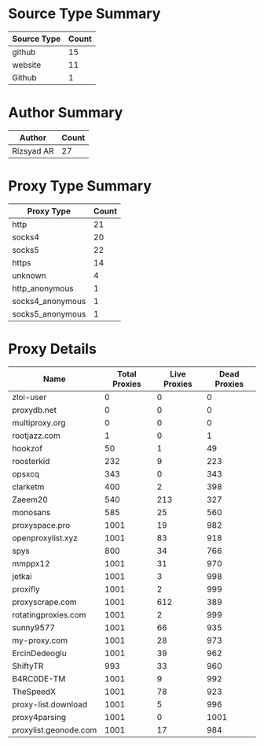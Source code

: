 # Source Type Summary

| Source Type | Count |
|-------------|-------|
| github | 15 |
| website | 11 |
| Github | 1 |


# Author Summary

| Author | Count |
|--------|-------|
| Rizsyad AR | 27 |


# Proxy Type Summary

| Proxy Type | Count |
|------------|-------|
| http | 21 |
| socks4 | 20 |
| socks5 | 22 |
| https | 14 |
| unknown | 4 |
| http_anonymous | 1 |
| socks4_anonymous | 1 |
| socks5_anonymous | 1 |


# Proxy Details

| Name | Total Proxies | Live Proxies | Dead Proxies |
|------|---------------|--------------|---------------|
| zloi-user | 0 | 0 | 0 |
| proxydb.net | 0 | 0 | 0 |
| multiproxy.org | 0 | 0 | 0 |
| rootjazz.com | 1 | 0 | 1 |
| hookzof | 50 | 1 | 49 |
| roosterkid | 232 | 9 | 223 |
| opsxcq | 343 | 0 | 343 |
| clarketm | 400 | 2 | 398 |
| Zaeem20 | 540 | 213 | 327 |
| monosans | 585 | 25 | 560 |
| proxyspace.pro | 1001 | 19 | 982 |
| openproxylist.xyz | 1001 | 83 | 918 |
| spys | 800 | 34 | 766 |
| mmppx12 | 1001 | 31 | 970 |
| jetkai | 1001 | 3 | 998 |
| proxifly | 1001 | 2 | 999 |
| proxyscrape.com | 1001 | 612 | 389 |
| rotatingproxies.com | 1001 | 2 | 999 |
| sunny9577 | 1001 | 66 | 935 |
| my-proxy.com | 1001 | 28 | 973 |
| ErcinDedeoglu | 1001 | 39 | 962 |
| ShiftyTR | 993 | 33 | 960 |
| B4RC0DE-TM | 1001 | 9 | 992 |
| TheSpeedX | 1001 | 78 | 923 |
| proxy-list.download | 1001 | 5 | 996 |
| proxy4parsing | 1001 | 0 | 1001 |
| proxylist.geonode.com | 1001 | 17 | 984 |
